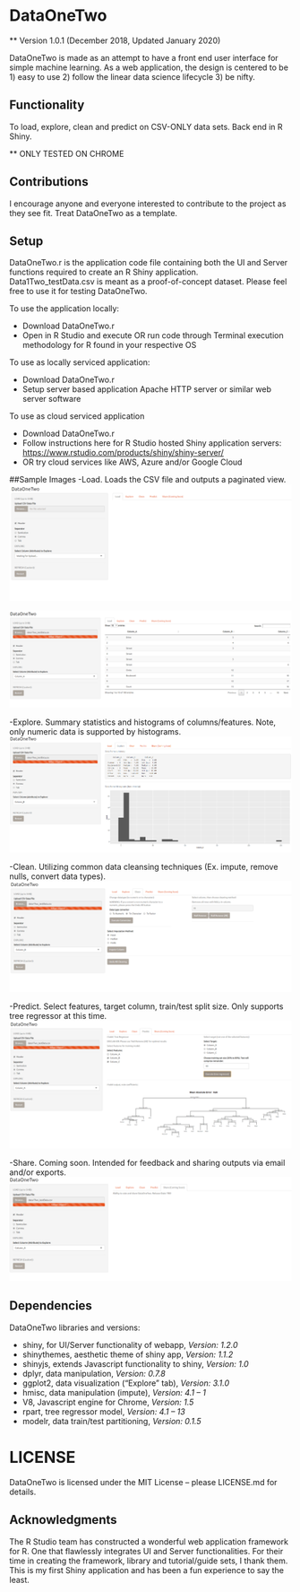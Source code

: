 # DataOneTwo

** Version 1.0.1 (December 2018, Updated January 2020)

DataOneTwo is made as an attempt to have a front end user interface for simple machine learning.  As a web application, the design is centered to be 1) easy to use 2) follow the linear data science lifecycle 3) be nifty.

## Functionality

To load, explore, clean and predict on CSV-ONLY data sets.  Back end in R Shiny.

** ONLY TESTED ON CHROME

## Contributions

I encourage anyone and everyone interested to contribute to the project as they see fit. Treat DataOneTwo as a template.  

## Setup

DataOneTwo.r is the application code file containing both the UI and Server functions required to create an R Shiny application.  
Data1Two_testData.csv is meant as a proof-of-concept dataset.  Please feel free to use it for testing DataOneTwo.

To use the application locally:

- Download DataOneTwo.r
- Open in R Studio and execute OR run code through Terminal execution methodology for R found in your respective OS

To use as locally serviced application:

- Download DataOneTwo.r
- Setup server based application Apache HTTP server or similar web server software

To use as cloud serviced application

- Download DataOneTwo.r
- Follow instructions here for R Studio hosted Shiny application servers: https://www.rstudio.com/products/shiny/shiny-server/
- OR try cloud services like AWS, Azure and/or Google Cloud

##Sample Images
-Load. Loads the CSV file and outputs a paginated view.
![](images/home.PNG)
  
![](images/load.PNG)

-Explore.  Summary statistics and histograms of columns/features.  Note, only numeric data is supported by histograms.
![](images/explore.PNG)

-Clean.  Utilizing common data cleansing techniques (Ex. impute, remove nulls, convert data types).
![](images/clean.PNG)

-Predict.  Select features, target column, train/test split size.  Only supports tree regressor at this time.
![](images/model.PNG)

-Share.  Coming soon.  Intended for feedback and sharing outputs via email and/or exports.
![](images/comingsoon.PNG)

## Dependencies

DataOneTwo libraries and versions:

- shiny, for UI/Server functionality of webapp, *Version: 1.2.0*
- shinythemes, aesthetic theme of shiny app, *Version: 1.1.2*
- shinyjs, extends Javascript functionality to shiny, *Version: 1.0*
- dplyr, data manipulation, *Version: 0.7.8*
- ggplot2, data visualization (“Explore” tab), *Version: 3.1.0*
- hmisc, data manipulation (impute), *Version: 4.1 – 1*
- V8, Javascript engine for Chrome, *Version: 1.5*
- rpart, tree regressor model, *Version: 4.1 – 13*
- modelr, data train/test partitioning, *Version: 0.1.5*


# LICENSE

DataOneTwo is licensed under the MIT License – please LICENSE.md for details.

## Acknowledgments

The R Studio team has constructed a wonderful web application framework for R.  One that flawlessly integrates UI and Server functionalities.  For their time in creating the framework, library and tutorial/guide sets, I thank them.  This is my first Shiny application and has been a fun experience to say the least.
